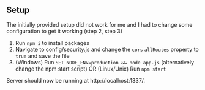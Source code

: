 ## Setup
The initially provided setup did not work for me and I had to change some configuration to get it working (step 2, step 3)

1.  Run `npm i` to install packages
2.  Navigate to config/security.js and change the `cors` `allRoutes` property to `true` and save the file
3.  (Windows) Run `SET NODE_ENV=production && node app.js` (alternatively change the npm start script)
OR
(Linux/Unix) Run `npm start`

Server should now be running at http://localhost:1337/.
